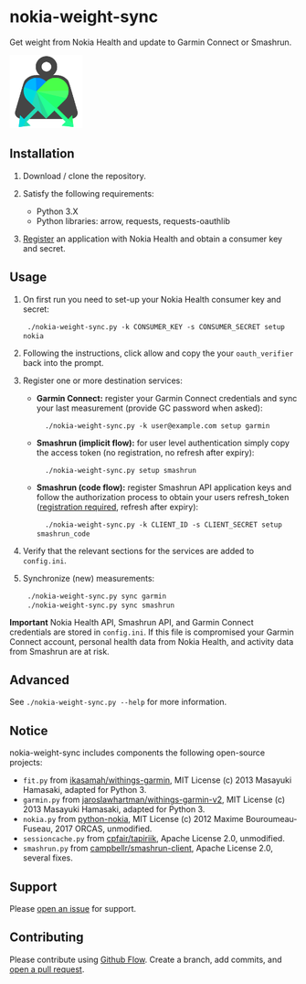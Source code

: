 # nokia-weight-sync
Get weight from Nokia Health and update to Garmin Connect or Smashrun.

![nokia-weight-sync-logo](logo.png)

## Installation

1. Download / clone the repository.

2. Satisfy the following requirements:

    - Python 3.X
    - Python libraries: arrow, requests, requests-oauthlib
    
3. [Register](https://developer.health.nokia.com/partner/add) an application with Nokia Health and obtain a consumer key and secret.

## Usage

1. On first run you need to set-up your Nokia Health consumer key and secret:

        ./nokia-weight-sync.py -k CONSUMER_KEY -s CONSUMER_SECRET setup nokia
        
2. Following the instructions, click allow and copy the your ```oauth_verifier``` back into the prompt.

3. Register one or more destination services:

    - **Garmin Connect:** register your Garmin Connect credentials and sync your last measurement (provide GC password when asked):

            ./nokia-weight-sync.py -k user@example.com setup garmin
            
    - **Smashrun (implicit flow):** for user level authentication simply copy the access token (no registration, no refresh after expiry):
    
            ./nokia-weight-sync.py setup smashrun
            
    - **Smashrun (code flow):** register Smashrun API application keys and follow the authorization process to obtain your users refresh_token ([registration required](https://api.smashrun.com/register), refresh after expiry):
    
            ./nokia-weight-sync.py -k CLIENT_ID -s CLIENT_SECRET setup smashrun_code
            
4. Verify that the relevant sections for the services are added to ```config.ini```.
        
5. Synchronize (new) measurements:

        ./nokia-weight-sync.py sync garmin
        ./nokia-weight-sync.py sync smashrun
        
**Important** Nokia Health API, Smashrun API, and Garmin Connect credentials are stored in ```config.ini```. If this file is compromised your Garmin Connect account, personal health data from Nokia Health, and activity data from Smashrun are at risk.
        
## Advanced

See ```./nokia-weight-sync.py --help``` for more information.

## Notice

nokia-weight-sync includes components the following open-source projects:

* ```fit.py``` from [ikasamah/withings-garmin](https://github.com/ikasamah/withings-garmin), MIT License (c) 2013 Masayuki Hamasaki, adapted for Python 3.
* ```garmin.py``` from [jaroslawhartman/withings-garmin-v2](https://github.com/jaroslawhartman/withings-garmin-v2), MIT License (c) 2013 Masayuki Hamasaki, adapted for Python 3.
* ```nokia.py``` from [python-nokia](https://github.com/orcasgit/python-nokia), MIT License (c) 2012 Maxime Bouroumeau-Fuseau, 2017 ORCAS, unmodified.
* ```sessioncache.py``` from [cpfair/tapiriik](https://github.com/cpfair/tapiriik/blob/187d1b97ce73cc35b5e2194eb4631ceff20499e3/tapiriik/services/sessioncache.py), Apache License 2.0, unmodified.
* ```smashrun.py``` from [campbellr/smashrun-client](https://github.com/campbellr/smashrun-client), Apache License 2.0, several fixes.

## Support

Please [open an issue](https://github.com/magnific0/nokia-weight-sync/issues/new) for support.

## Contributing

Please contribute using [Github Flow](https://guides.github.com/introduction/flow/). Create a branch, add commits, and [open a pull request](https://github.com/magnific0/nokia-weight-sync/compare/).
